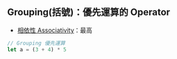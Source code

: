 ## Grouping(括號)：優先運算的 Operator
- [相依性 Associativity](相依性%20Associativity.md)：最高

```js
// Grouping 優先運算
let a = (3 + 4) * 5
```